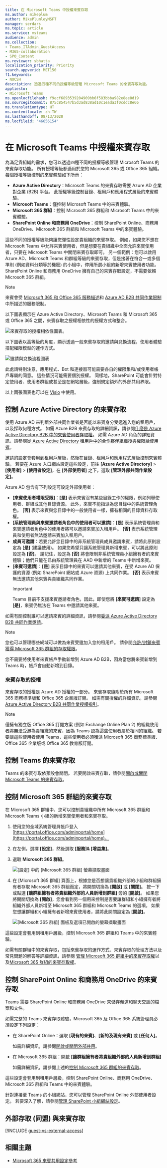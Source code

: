 ```yaml
---
title: 在 Microsoft Teams 中授權來賓存取
ms.author: mikeplum
author: MikePlumleyMSFT
manager: serdars
ms.topic: article
ms.service: msteams
audience: admin
ms.collection:
- Teams_ITAdmin_GuestAccess
- M365-collaboration
- SPO_Content
ms.reviewer: sbhatta
localization_priority: Priority
search.appverid: MET150
f1.keywords:
- NOCSH
description: 透過四種不同的授權等級管理 Microsoft Teams 的來賓存取功能。
appliesto:
- Microsoft Teams
ms.openlocfilehash: f9ecf6893539204909bb6f583bbba982e8ee8d19
ms.sourcegitcommit: 875c854547b5d3ad838ad10c1eada3f0cddc8e66
ms.translationtype: HT
ms.contentlocale: zh-TW
ms.lasthandoff: 08/13/2020
ms.locfileid: "46656154"
---
```

<a name="authorize-guest-access-in-microsoft-teams"></a>在 Microsoft Teams 中授權來賓存取
===========================================

為滿足貴組織的需求，您可以透過四種不同的授權等級管理 Microsoft Teams 的來賓存取功能。 所有授權等級都適用於您的 Microsoft 365 或 Office 365 組織。 每個授權等級控制的來賓體驗如下所示：

- **Azure Active Directory**：Microsoft Teams 的來賓存取需要 Azure AD 企業對企業 (B2B) 平台。 此授權等級控制目錄、租用戶和應用程式層級的來賓體驗。
- **Microsoft Teams**：僅控制 Microsoft Teams 中的來賓體驗。
- **Microsoft 365 群組**：控制 Microsoft 365 群組和 Microsoft Teams 中的來賓體驗。
- **SharePoint Online 和商務用 OneDrive**：控制 SharePoint Online、商務用 OneDrive、Microsoft 365 群組和 Microsoft Teams 中的來賓體驗。

這些不同的授權等級能夠讓您彈性設定貴組織的來賓存取。 例如，如果您不想在 Microsoft Teams 中允許來賓使用者，但是想要在貴組織中全面允許來賓使用者，只要在 Microsoft Teams 中關閉來賓存取即可。 另一個範例：您可以啟用 Azure AD、Microsoft Teams 和群組等級的來賓存取，但是接著在符合一或多個準則 (例如資料分類等於機密) 的小組中，停用所選小組的新增來賓使用者功能。 SharePoint Online 和商務用 OneDrive 擁有自己的來賓存取設定，不需要依賴 Microsoft 365 群組。

> [!NOTE]
> 來賓會受 [Microsoft 365 和 Office 365 服務描述](https://go.microsoft.com/fwlink/p/?linkid=282347)和 [Azure AD B2B 共同作業限制](https://go.microsoft.com/fwlink/p/?linkid=853019)中所描述的服務限制。 

以下圖表顯示在 Azure Active Directory、Microsoft Teams 和 Microsoft 365 或 Office 365 之間，來賓存取之授權相依性的授權方式和整合。

![來賓存取的授權相依性圖表。](media/teams_dependencies_image1.png)

以下圖表以高等級的角度，顯示透過一般來賓存取的邀請與兌換流程，使用者體驗搭配權限模型的運作方式。

![邀請與兌換流程圖表](media/authorize-guest-image1.png)

此處請特別注意，應用程式、Bot 和連接器可能需要各自的權限集和/或使用者帳戶專屬的同意。 這些情況可能需要個別授權。 同樣地，SharePoint 可能會針對特定使用者、使用者群組或甚至是在網站層級，強制規定額外的外部共用界限。

以上兩張圖表也可以在 [Visio](https://github.com/MicrosoftDocs/OfficeDocs-SkypeForBusiness/blob/live/Teams/media/teams_dependencies.vsdx?raw=true) 中使用。

## <a name="control-guest-access-in-azure-active-directory"></a>控制 Azure Active Directory 的來賓存取

使用 Azure AD 來判斷外部共同作業者是否能以來賓身分受邀進入您的租用戶，以及採取何種方式。 如需 Azure B2B 來賓存取的詳細資訊，請參閱[什麼是 Azure Active Directory B2B 中的來賓使用者存取權](https://docs.microsoft.com/azure/active-directory/b2b/what-is-b2b)。 如需 Azure AD 角色的詳細資訊，請參閱[從 Azure Active Directory 租用戶中的合作夥伴組織授與權限給使用者](https://docs.microsoft.com/azure/active-directory/b2b/add-guest-to-role)。

邀請的設定會套用到租用戶層級，然後在目錄、租用戶和應用程式層級控制來賓體驗。 若要在 Azure 入口網站設定這些設定，前往 **[Azure Active Directory]** > **[使用者]** > **[使用者設定]**，在 **[外部使用者]** 之下，選取 **[管理外部共同作業設定]**。

Azure AD 包含有下列設定可設定外部使用者：

- **[來賓使用者權限受限]**：**[是]** 表示來賓沒有某些目錄工作的權限，例如列舉使用者、群組或其他目錄資源。 此外，來賓不能指派為您目錄中的系統管理角色。 **[否]** 表示來賓與您目錄中的一般使用者一樣，擁有相同的目錄資料存取權。
- **[系統管理員與來賓邀請者角色中的使用者可以邀請]**：**[是]** 表示系統管理員和來賓邀請者角色中的使用者將可以邀請來賓加入租用戶。 **[否]** 表示系統管理員和使用者無法邀請來賓加入租用戶。
- **成員可邀請**：若要允許您目錄中的非系統管理員成員邀請來賓，請將此原則設定為 **[是]** (建議使用)。 如果您希望只讓系統管理員新增來賓，可以將此原則設定為 **[否]**。 請記住，設定為 **[否]** 將會限制非系統管理員小組擁有者的來賓體驗；他們只能在已由系統管理員在 AAD 中新增的 Teams 中新增來賓。
- **[來賓可邀請]**：**[是]** 表示目錄中的來賓可以邀請其他來賓，在受 Azure AD 保護的資源 (例如 SharePoint 網站或 Azure 資源) 上共同作業。 **[否]** 表示來賓無法邀請其他來賓與貴組織共同作業。
    > [!IMPORTANT]
    > Teams 目前不支援來賓邀請者角色，因此，即使您將 **[來賓可邀請]** 設定為 **[是]**，來賓仍無法在 Teams 中邀請其他來賓。
 
如需有關控制誰可以邀請來賓的詳細資訊，請參閱[委派 Azure Active Directory B2B 共同作業邀請](https://docs.microsoft.com/azure/active-directory/b2b/delegate-invitations)。

> [!NOTE]
> 您也可以管理哪些網域可以做為來賓受邀加入您的租用戶。 請參閱[允許/封鎖來賓獲得 Microsoft 365 群組的存取權限](https://docs.microsoft.com/exchange/recipients-in-exchange-online/manage-group-access-to-office-365-groups)。

您不需要將使用者來賓帳戶手動新增到 Azure AD B2B，因為當您將來賓新增到 Teams 時，帳戶會自動新增到目錄。

### <a name="licensing-for-guest-access"></a>來賓存取的授權
來賓存取的授權是 Azure AD 授權的一部分。 來賓存取隨附於所有 Microsoft 365 商務標準版和 Office 365 企業版訂閱。 如需有關授權的詳細資訊，請參閱 [Azure Active Directory B2B 共同作業授權指引](https://docs.microsoft.com/azure/active-directory/b2b/licensing-guidance)。


> [!NOTE]
> 僅擁有獨立版 Office 365 訂閱方案 (例如 Exchange Online Plan 2) 的組織使用者將無法受邀為貴組織的來賓，因為 Teams 認為這些使用者屬於相同的組織。 若要讓這些使用者使用 Teams，這些使用者必須獲派 Microsoft 365 商務標準版、Office 365 企業版或 Office 365 教育版訂閱。 

## <a name="control-guest-access-in-teams"></a>控制 Teams 的來賓存取

Teams 的來賓存取依預設會關閉。 若要開啟來賓存取，請參閱[開啟或關閉 Microsoft Teams 的來賓存取](set-up-guests.md)。 


## <a name="control-guest-access-in-microsoft-365-groups"></a>控制 Microsoft 365 群組的來賓存取

在 Microsoft 365 群組中，您可以控制貴組織中所有 Microsoft 365 群組和 Microsoft Teams 小組的新增來賓使用者和來賓存取。

1. 使用您的全域系統管理員帳戶登入 [https://portal.office.com/adminportal/home](https://portal.office.com/adminportal/home)。

2. 在左側，選擇 **[設定]**，然後選取 **[服務]&amp; [增益集]**。

3. 選取 **Microsoft 365 群組**。

     ![[設定] 中的 [Microsoft 365 群組] 螢幕擷取畫面](media/authorize-guest-image2.png)
  
4. 在 [Microsoft 365 群組] 頁面上，根據您是否想讓貴組織外部的小組和群組擁有者存取 Microsoft 365 群組而定，將開關切換為 **[開啟]** 或 **[關閉]**。 按一下或點選 **[讓群組擁有者將貴組織外部的人員新增到群組]** 旁的 **[開啟]**。 如果您將開關切換為 **[開啟]**，您會看到另一個用來控制是否要讓群組和小組擁有者將組織外部人員新增至 Microsoft 365 群組和 Microsoft Teams 的選項。 如果您想讓群組和小組擁有者新增來賓使用者，請將此開關設定為 **[開啟]**。 
 
   ![[Microsoft 365 群組] 面板及選項已開啟的螢幕擷取畫面](media/authorize-guest-image3.png)

這些設定會套用到租用戶層級，控制 Microsoft 365 群組和 Teams 中的來賓體驗。

如需有關群組中的來賓存取，包括來賓存取的運作方式、來賓存取的管理方法以及常見問題的解答等詳細資訊，請參閱 [管理 Microsoft 365 群組中的來賓存取權](https://docs.microsoft.com/microsoft-365/admin/create-groups/manage-guest-access-in-groups?view=o365-worldwide#manage-groups-guest-access)以及[Microsoft 365 群組的來賓存取權](https://support.office.com/article/Guest-access-in-Office-365-Groups-bfc7a840-868f-4fd6-a390-f347bf51aff6)。

## <a name="control-guest-access-to-sharepoint-online-and-onedrive-for-business"></a>控制 SharePoint Online 和商務用 OneDrive 的來賓存取

Teams 需要 SharePoint Online 和商務用 OneDrive 來儲存頻道和聊天交談的檔案和文件。  

如需完整的 Teams 來賓存取體驗，Microsoft 365 及 Office 365 系統管理員必須設定下列設定：

- 在 SharePoint Online：選取 **[現有的來賓]**、**[新的及現有來賓]** 或 **[任何人]**。

    如需詳細資訊，請參閱[開啟或關閉外部共用](https://docs.microsoft.com/sharepoint/turn-external-sharing-on-or-off)。

- 在 Microsoft 365 群組：開啟 **[讓群組擁有者將貴組織外部的人員新增到群組]**

    如需詳細資訊，請參閱上述的[控制 Microsoft 365 群組的來賓存取](#control-guest-access-in-microsoft-365-groups)。
  
這些設定會套用到租用戶層級，控制 SharePoint Online、商務用 OneDrive、Microsoft 365 群組和 Teams 中的來賓體驗。

針對連接至 Teams 的小組網站，您可以管理 SharePoint Online 外部使用者設定。 若要深入了解，請參閱[管理 SharePoint 小組網站設定](https://support.office.com/article/Manage-your-SharePoint-team-site-settings-8376034d-d0c7-446e-9178-6ab51c58df42)。

## <a name="external-access-federation-vs-guest-access"></a>外部存取 (同盟) 與來賓存取

[!INCLUDE [guest-vs-external-access](includes/guest-vs-external-access.md)]

## <a name="related-topics"></a>相關主題

- [Microsoft 365 來賓共用設定參考](https://docs.microsoft.com/Office365/Enterprise/microsoft-365-guest-settings)

